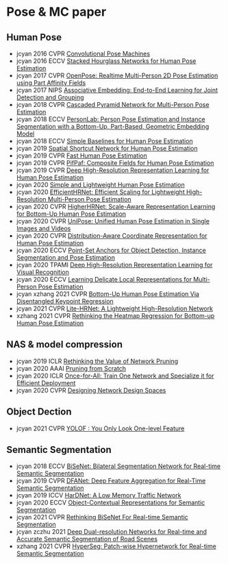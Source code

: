 # Pose & MC paper

Human Pose
---
- jcyan 2016 CVPR [Convolutional Pose Machines](https://arxiv.org/pdf/1602.00134)
- jcyan 2016 ECCV [Stacked Hourglass Networks for Human Pose Estimation](https://arxiv.org/pdf/1603.06937)
- jcyan 2017 CVPR [OpenPose: Realtime Multi-Person 2D Pose Estimation using Part Affinity Fields](https://arxiv.org/pdf/1812.08008)
- jcyan 2017 NIPS [Associative Embedding: End-to-End Learning for Joint Detection and Grouping](https://arxiv.org/pdf/1611.05424)
- jcyan 2018 CVPR [Cascaded Pyramid Network for Multi-Person Pose Estimation](https://arxiv.org/pdf/1711.07319)
- jcyan 2018 ECCV [PersonLab: Person Pose Estimation and Instance Segmentation with a Bottom-Up, Part-Based, Geometric Embedding Model](https://arxiv.org/pdf/1803.08225)
- jcyan 2018 ECCV [Simple Baselines for Human Pose Estimation](https://arxiv.org/pdf/1804.06208)
- jcyan 2019 [Spatial Shortcut Network for Human Pose Estimation](https://arxiv.org/pdf/1904.03141)
- jcyan 2019 CVPR [Fast Human Pose Estimation](https://arxiv.org/pdf/1811.05419)
- jcyan 2019 CVPR [PifPaf: Composite Fields for Human Pose Estimation](https://arxiv.org/pdf/1903.06593)
- jcyan 2019 CVPR [Deep High-Resolution Representation Learning for Human Pose Estimation](https://arxiv.org/pdf/1902.09212)
- jcyan 2020 [Simple and Lightweight Human Pose Estimation](https://arxiv.org/pdf/1911.10346)
- jcyan 2020 [EfficientHRNet: Efficient Scaling for Lightweight High-Resolution Multi-Person Pose Estimation](https://arxiv.org/pdf/2007.08090)
- jcyan 2020 CVPR [HigherHRNet: Scale-Aware Representation Learning for Bottom-Up Human Pose Estimation](https://arxiv.org/pdf/1908.10357)
- jcyan 2020 CVPR [UniPose: Unified Human Pose Estimation in Single Images and Videos](https://arxiv.org/pdf/2001.08095)
- jcyan 2020 CVPR [Distribution-Aware Coordinate Representation for Human Pose Estimation](https://arxiv.org/pdf/1910.06278)
- jcyan 2020 ECCV [Point-Set Anchors for Object Detection, Instance Segmentation and Pose Estimation](https://arxiv.org/pdf/2007.02846)
- jcyan 2020 TPAMI [Deep High-Resolution Representation Learning for Visual Recognition](https://arxiv.org/pdf/1908.07919)
- jcyan 2020 ECCV [Learning Delicate Local Representations for Multi-Person Pose Estimation](https://arxiv.org/pdf/2003.04030)
- jcyan xzhang 2021 CVPR [Bottom-Up Human Pose Estimation Via Disentangled Keypoint Regression](https://arxiv.org/pdf/2104.02300)
- jcyan 2021 CVPR [Lite-HRNet: A Lightweight High-Resolution Network](https://arxiv.org/pdf/2104.06403)
- xzhang 2021 CVPR [Rethinking the Heatmap Regression for Bottom-up Human Pose Estimation](https://arxiv.org/pdf/2012.15175)


NAS & model compression
---
- jcyan 2019 ICLR [Rethinking the Value of Network Pruning](https://arxiv.org/pdf/1810.05270)
- jcyan 2020 AAAI [Pruning from Scratch](https://arxiv.org/pdf/1909.12579)
- jcyan 2020 ICLR [Once-for-All: Train One Network and Specialize it for Efficient Deployment](https://arxiv.org/pdf/1908.09791)
- jcyan 2020 CVPR [Designing Network Design Spaces](https://arxiv.org/pdf/2003.13678)

Object Dection
---
- jcyan 2021 CVPR [YOLOF : You Only Look One-level Feature
](https://arxiv.org/pdf/2103.09460)

Semantic Segmentation
---
- jcyan 2018 ECCV [BiSeNet: Bilateral Segmentation Network for Real-time Semantic Segmentation](https://arxiv.org/pdf/1808.00897)
- jcyan 2019 CVPR [DFANet: Deep Feature Aggregation for Real-Time Semantic Segmentation](https://arxiv.org/pdf/1904.02216)
- jcyan 2019 ICCV [HarDNet: A Low Memory Traffic Network](https://arxiv.org/pdf/1909.00948)
- jcyan 2020 ECCV [Object-Contextual Representations for Semantic
Segmentation](https://arxiv.org/pdf/1909.11065)
- jcyan 2021 CVPR [Rethinking BiSeNet For Real-time Semantic Segmentation](https://arxiv.org/pdf/2104.13188)
- jcyan zczhu 2021 [Deep Dual-resolution Networks for Real-time and Accurate Semantic Segmentation of Road Scenes](https://arxiv.org/pdf/2101.06085v1.pdf)
- xzhang 2021 CVPR [HyperSeg: Patch-wise Hypernetwork for Real-time Semantic Segmentation](https://arxiv.org/pdf/2012.11582)